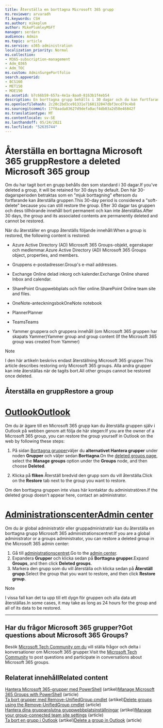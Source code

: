 ```yaml
---
title: Återställa en borttagna Microsoft 365 grupp
ms.reviewer: arvaradh
f1.keywords: CSH
ms.author: mikeplum
author: MikePlumleyMSFT
manager: serdars
audience: Admin
ms.topic: article
ms.service: o365-administration
localization_priority: Normal
ms.collection:
- M365-subscription-management
- Adm_O365
- Adm_TOC
ms.custom: AdminSurgePortfolio
search.appverid:
- BCS160
- MET150
- MOE150
ms.assetid: b7c66b59-657a-4e1a-8aa0-8163b1f4eb54
description: En borttagna grupp behålls i 30 dagar och du kan fortfarande återställa gruppen. Efter 30 dagar tas gruppen och dess innehåll bort permanent.
ms.openlocfilehash: 2c20c2bd3ce91331e7160132047dbf3ecd79c4b8
ms.sourcegitcommit: 17f0aada83627d9defa0acf4db03a2d58e46842f
ms.translationtype: MT
ms.contentlocale: sv-SE
ms.lasthandoff: 05/24/2021
ms.locfileid: "52635744"
---
```

# <a name="restore-a-deleted-microsoft-365-group"></a><span data-ttu-id="0f7ae-104">Återställa en borttagna Microsoft 365 grupp</span><span class="sxs-lookup"><span data-stu-id="0f7ae-104">Restore a deleted Microsoft 365 group</span></span>

<span data-ttu-id="0f7ae-105">Om du har tagit bort en grupp behålls den som standard i 30 dagar.</span><span class="sxs-lookup"><span data-stu-id="0f7ae-105">If you've deleted a group, it will be retained for 30 days by default.</span></span> <span data-ttu-id="0f7ae-106">Den här 30-dagarsperioden betraktas som en "mjuk borttagning" eftersom du fortfarande kan återställa gruppen.</span><span class="sxs-lookup"><span data-stu-id="0f7ae-106">This 30-day period is considered a "soft-delete" because you can still restore the group.</span></span> <span data-ttu-id="0f7ae-107">Efter 30 dagar tas gruppen och dess tillhörande innehåll bort permanent och kan inte återställas.</span><span class="sxs-lookup"><span data-stu-id="0f7ae-107">After 30 days, the group and its associated contents are permanently deleted and cannot be restored.</span></span>

<span data-ttu-id="0f7ae-108">När du återställer en grupp återställs följande innehåll:</span><span class="sxs-lookup"><span data-stu-id="0f7ae-108">When a group is restored, the following content is restored:</span></span>
  
- <span data-ttu-id="0f7ae-109">Azure Active Directory (AD) Microsoft 365 Groups-objekt, egenskaper och medlemmar.</span><span class="sxs-lookup"><span data-stu-id="0f7ae-109">Azure Active Directory (AD) Microsoft 365 Groups object, properties, and members.</span></span>
    
- <span data-ttu-id="0f7ae-110">Gruppens e-postadresser.</span><span class="sxs-lookup"><span data-stu-id="0f7ae-110">Group's e-mail addresses.</span></span>
    
- <span data-ttu-id="0f7ae-111">Exchange Online delad inkorg och kalender.</span><span class="sxs-lookup"><span data-stu-id="0f7ae-111">Exchange Online shared Inbox and calendar.</span></span>
    
- <span data-ttu-id="0f7ae-112">SharePoint Gruppwebbplats och filer online.</span><span class="sxs-lookup"><span data-stu-id="0f7ae-112">SharePoint Online team site and files.</span></span>
    
- <span data-ttu-id="0f7ae-113">OneNote-anteckningsbok</span><span class="sxs-lookup"><span data-stu-id="0f7ae-113">OneNote notebook</span></span>
    
- <span data-ttu-id="0f7ae-114">Planner</span><span class="sxs-lookup"><span data-stu-id="0f7ae-114">Planner</span></span>
    
- <span data-ttu-id="0f7ae-115">Teams</span><span class="sxs-lookup"><span data-stu-id="0f7ae-115">Teams</span></span>

- <span data-ttu-id="0f7ae-116">Yammer gruppera och gruppera innehåll (om Microsoft 365 gruppen har skapats Yammer)</span><span class="sxs-lookup"><span data-stu-id="0f7ae-116">Yammer group and group content (If the Microsoft 365 group was created from Yammer)</span></span>

> [!NOTE]
> <span data-ttu-id="0f7ae-117">I den här artikeln beskrivs endast återställning Microsoft 365 grupper.</span><span class="sxs-lookup"><span data-stu-id="0f7ae-117">This article describes restoring only Microsoft 365 groups.</span></span> <span data-ttu-id="0f7ae-118">Alla andra grupper kan inte återställas när de tagits bort.</span><span class="sxs-lookup"><span data-stu-id="0f7ae-118">All other groups cannot be restored once deleted.</span></span>

## <a name="restore-a-group"></a><span data-ttu-id="0f7ae-119">Återställa en grupp</span><span class="sxs-lookup"><span data-stu-id="0f7ae-119">Restore a group</span></span>

# <a name="outlook"></a>[<span data-ttu-id="0f7ae-120">Outlook</span><span class="sxs-lookup"><span data-stu-id="0f7ae-120">Outlook</span></span>](#tab/outlook)

<span data-ttu-id="0f7ae-121">Om du är ägare till en Microsoft 365 grupp kan du återställa gruppen själv i Outlook på webben genom att följa de här stegen:</span><span class="sxs-lookup"><span data-stu-id="0f7ae-121">If you are the owner of a Microsoft 365 group, you can restore the group yourself in Outlook on the web by following these steps:</span></span>

1. <span data-ttu-id="0f7ae-122">På sidan [Borttagna grupper](https://outlook.office.com/people/group/deleted)väljer du **alternativet Hantera grupper** under noden **Grupper** och väljer sedan **Borttagna**.</span><span class="sxs-lookup"><span data-stu-id="0f7ae-122">On the [deleted groups page](https://outlook.office.com/people/group/deleted), select the **Manage groups** option under the **Groups** node, and then choose **Deleted**.</span></span>

2. <span data-ttu-id="0f7ae-123">Klicka på **fliken** Återställ bredvid den grupp som du vill återställa.</span><span class="sxs-lookup"><span data-stu-id="0f7ae-123">Click on the **Restore** tab next to the group you want to restore.</span></span>

<span data-ttu-id="0f7ae-124">Om den borttagna gruppen inte visas här kontaktar du administratören.</span><span class="sxs-lookup"><span data-stu-id="0f7ae-124">If the deleted group doesn't appear here, contact an administrator.</span></span>

# <a name="admin-center"></a>[<span data-ttu-id="0f7ae-125">Administrationscenter</span><span class="sxs-lookup"><span data-stu-id="0f7ae-125">Admin center</span></span>](#tab/admin-center)

<span data-ttu-id="0f7ae-126">Om du är global administratör eller gruppadministratör kan du återställa en borttagna grupp Microsoft 365 administrationscentret:</span><span class="sxs-lookup"><span data-stu-id="0f7ae-126">If you are a global administrator or a groups administrator, you can restore a deleted group in the Microsoft 365 admin center:</span></span>

1. <span data-ttu-id="0f7ae-127">Gå till [administrationscentret](https://admin.microsoft.com).</span><span class="sxs-lookup"><span data-stu-id="0f7ae-127">Go to the [admin center](https://admin.microsoft.com).</span></span>
2. <span data-ttu-id="0f7ae-128">Expandera **Grupper** och klicka sedan på **Borttagna grupper.**</span><span class="sxs-lookup"><span data-stu-id="0f7ae-128">Expand **Groups**, and then click **Deleted groups**.</span></span>
3. <span data-ttu-id="0f7ae-129">Markera den grupp som du vill återställa och klicka sedan på **Återställ grupp**.</span><span class="sxs-lookup"><span data-stu-id="0f7ae-129">Select the group that you want to restore, and then click **Restore group**.</span></span>

> [!NOTE]
> <span data-ttu-id="0f7ae-130">I vissa fall kan det ta upp till ett dygn för gruppen och alla data att återställas.</span><span class="sxs-lookup"><span data-stu-id="0f7ae-130">In some cases, it may take as long as 24 hours for the group and all of its data to be restored.</span></span> 

---

## <a name="got-questions-about-microsoft-365-groups"></a><span data-ttu-id="0f7ae-131">Har du frågor Microsoft 365 grupper?</span><span class="sxs-lookup"><span data-stu-id="0f7ae-131">Got questions about Microsoft 365 Groups?</span></span>

<span data-ttu-id="0f7ae-132">Besök [Microsoft Tech Community om du](https://techcommunity.microsoft.com/t5/Office-365-Groups/ct-p/Office365Groups) vill ställa frågor och delta i konversationer om Microsoft 365 grupper.</span><span class="sxs-lookup"><span data-stu-id="0f7ae-132">Visit the [Microsoft Tech Community](https://techcommunity.microsoft.com/t5/Office-365-Groups/ct-p/Office365Groups) to post questions and participate in conversations about Microsoft 365 groups.</span></span> 
  
## <a name="related-content"></a><span data-ttu-id="0f7ae-133">Relaterat innehåll</span><span class="sxs-lookup"><span data-stu-id="0f7ae-133">Related content</span></span>

<span data-ttu-id="0f7ae-134">[Hantera Microsoft 365-grupper med PowerShell](../../enterprise/manage-microsoft-365-groups-with-powershell.md) (artikel)</span><span class="sxs-lookup"><span data-stu-id="0f7ae-134">[Manage Microsoft 365 Groups with PowerShell](../../enterprise/manage-microsoft-365-groups-with-powershell.md) (article)</span></span>\
<span data-ttu-id="0f7ae-135">[Ta bort grupper med Remove-UnifiedGroup cmdlet](/powershell/module/exchange/remove-unifiedgroup) (artikel)</span><span class="sxs-lookup"><span data-stu-id="0f7ae-135">[Delete groups using the Remove-UnifiedGroup cmdlet](/powershell/module/exchange/remove-unifiedgroup) (article)</span></span>\
<span data-ttu-id="0f7ae-136">[Hantera dina gruppanslutna gruppwebbplatsinställningar](https://support.microsoft.com/office/8376034d-d0c7-446e-9178-6ab51c58df42) (artikel)</span><span class="sxs-lookup"><span data-stu-id="0f7ae-136">[Manage your group-connected team site settings](https://support.microsoft.com/office/8376034d-d0c7-446e-9178-6ab51c58df42) (article)</span></span>\
<span data-ttu-id="0f7ae-137">[Ta bort en grupp i Outlook](https://support.microsoft.com/office/ca7f5a9e-ae4f-4cbe-a4bc-89c469d1726f) (artikel)</span><span class="sxs-lookup"><span data-stu-id="0f7ae-137">[Delete a group in Outlook](https://support.microsoft.com/office/ca7f5a9e-ae4f-4cbe-a4bc-89c469d1726f) (article)</span></span>